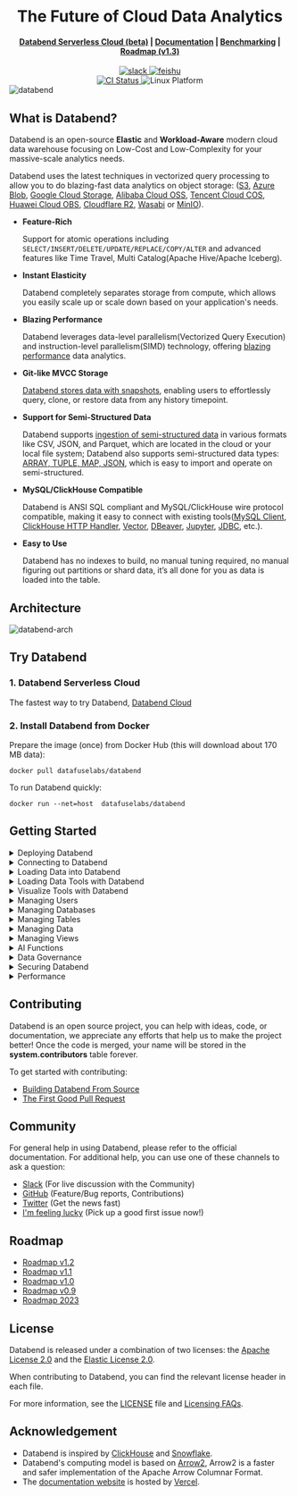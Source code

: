 <h1 align="center">The Future of Cloud Data Analytics</h1>

<div align="center">

<h4 align="center">
  <a href="https://databend.rs/doc/cloud">Databend Serverless Cloud (beta)</a>  |
  <a href="https://databend.rs/doc">Documentation</a>  |
  <a href="https://benchmark.clickhouse.com/">Benchmarking</a>  |
  <a href="https://github.com/datafuselabs/databend/issues/11868">Roadmap (v1.3)</a>

</h4>

<div>
<a href="https://link.databend.rs/join-slack">
<img src="https://img.shields.io/badge/slack-databend-0abd59?logo=slack" alt="slack" />
</a>

<a href="https://link.databend.rs/join-feishu">
<img src="https://img.shields.io/badge/feishu-databend-0abd59" alt="feishu" />
</a>

<br>

<a href="https://github.com/datafuselabs/databend/actions">
<img src="https://img.shields.io/github/actions/workflow/status/datafuselabs/databend/release.yml?branch=main" alt="CI Status" />
</a>

<img src="https://img.shields.io/badge/Platform-Linux%2C%20macOS%2C%20ARM-green.svg?style=flat" alt="Linux Platform" />

</div>
</div>

<img src="https://user-images.githubusercontent.com/172204/219559279-ab7a11a4-9437-4a0a-85e8-cedf9ba0e24b.svg" alt="databend" />

## What is Databend?

Databend is an open-source **Elastic** and **Workload-Aware** modern cloud data warehouse focusing on Low-Cost and Low-Complexity for your massive-scale analytics needs.

Databend uses the latest techniques in vectorized query processing to allow you to do blazing-fast data analytics on object storage:
([S3](https://aws.amazon.com/s3/), [Azure Blob](https://azure.microsoft.com/en-us/services/storage/blobs/), [Google Cloud Storage](https://cloud.google.com/storage/), [Alibaba Cloud OSS](https://www.alibabacloud.com/product/object-storage-service), [Tencent Cloud COS](https://www.tencentcloud.com/products/cos), [Huawei Cloud OBS](https://www.huaweicloud.com/intl/en-us/product/obs.html), [Cloudflare R2](https://www.cloudflare.com/products/r2/), [Wasabi](https://wasabi.com/) or [MinIO](https://min.io)).

- __Feature-Rich__

  Support for atomic operations including `SELECT/INSERT/DELETE/UPDATE/REPLACE/COPY/ALTER` and advanced features like Time Travel, Multi Catalog(Apache Hive/Apache Iceberg).


- __Instant Elasticity__

  Databend completely separates storage from compute, which allows you easily scale up or scale down based on your application's needs.


- __Blazing Performance__

  Databend leverages data-level parallelism(Vectorized Query Execution) and instruction-level parallelism(SIMD) technology, offering [blazing performance](https://benchmark.clickhouse.com/) data analytics.


- __Git-like MVCC Storage__

  [Databend stores data with snapshots](https://databend.rs/doc/sql-commands/ddl/table/optimize-table#what-are-snapshot-segment-and-block), enabling users to effortlessly query, clone, or restore data from any history timepoint.


- __Support for Semi-Structured Data__

  Databend supports [ingestion of semi-structured data](https://databend.rs/doc/load-data/load) in various formats like CSV, JSON, and Parquet, which are located in the cloud or your local file system; Databend also supports semi-structured data types: [ARRAY, TUPLE, MAP, JSON](https://databend.rs/doc/sql-reference/data-types/), which is easy to import and operate on semi-structured.


- __MySQL/ClickHouse Compatible__

  Databend is ANSI SQL compliant and MySQL/ClickHouse wire protocol compatible, making it easy to connect with existing tools([MySQL Client](https://databend.rs/doc/integrations/api/mysql-handler), [ClickHouse HTTP Handler](https://databend.rs/doc/integrations/api/clickhouse-handler), [Vector](https://vector.dev/), [DBeaver](https://dbeaver.com/), [Jupyter](https://databend.rs/doc/integrations/gui-tool/jupyter), [JDBC](https://databend.rs/doc/develop), etc.).


- __Easy to Use__

  Databend has no indexes to build, no manual tuning required, no manual figuring out partitions or shard data, it’s all done for you as data is loaded into the table.


## Architecture

![databend-arch](https://user-images.githubusercontent.com/172204/181448994-2b7c1623-6b20-4398-8917-45acca95ba90.png)


## Try Databend

### 1. Databend Serverless Cloud

The fastest way to try Databend, [Databend Cloud](https://databend.rs/doc/cloud/)

### 2. Install Databend from Docker

Prepare the image (once) from Docker Hub (this will download about 170 MB data):

```shell
docker pull datafuselabs/databend
```

To run Databend quickly:
```shell
docker run --net=host  datafuselabs/databend
```

## Getting Started

<details>
<summary>Deploying Databend</summary>

- [Understanding Deployment Modes](https://databend.rs/doc/deploy/understanding-deployment-modes)
- [Deploying a Standalone Databend](https://databend.rs/doc/deploy/deploying-databend)
- [Expanding a Standalone Databend](https://databend.rs/doc/deploy/expanding-to-a-databend-cluster)
- [Databend Cloud (Beta)](https://databend.rs/doc/cloud)
</details>

<details>
<summary>Connecting to Databend</summary>

- [How to Connect Databend with MySQL Client](https://databend.rs/doc/integrations/api/mysql-handler)
- [How to Connect Databend with ClickHouse HTTP Handler](https://databend.rs/doc/integrations/api/clickhouse-handler)
- [How to Connect Databend with DBeaver SQL IDE](https://databend.rs/doc/integrations/gui-tool/dbeaver)
- [How to Execute Queries in Python](https://databend.rs/doc/develop/python)
- [How to Query Databend in Jupyter Notebooks](https://databend.rs/doc/integrations/gui-tool/jupyter)
- [How to Execute Queries in Golang](https://databend.rs/doc/develop/golang)
- [How to Work with Databend in Node.js](https://databend.rs/doc/develop/nodejs)
</details>

<details>
<summary>Loading Data into Databend</summary>

- [How to Load Data from Local File](https://databend.rs/doc/load-data/load/local)
- [How to Load Data from Bucket](https://databend.rs/doc/load-data/load/s3)
- [How to Load Data from Stage](https://databend.rs/doc/load-data/load/stage)
- [How to Load Data from Remote Files](https://databend.rs/doc/load-data/load/http)
- [Querying Data in Staged Files](https://databend.rs/doc/load-data/transform/querying-stage)
- [Transforming Data During a Load](https://databend.rs/doc/load-data/transform/data-load-transform)
- [How to Unload Data from Databend](https://databend.rs/doc/load-data/unload)
 
</details>

<details>
<summary>Loading Data Tools with Databend</summary>

- [Apache Kafka](https://databend.rs/doc/load-data/load-db/kafka)
- [Airbyte](https://databend.rs/doc/load-data/load-db/airbyte)
- [dbt](https://databend.rs/doc/load-data/load-db/dbt)
- [Debezium](https://databend.rs/doc/load-data/load-db/debezium)
- [Apache Flink CDC](https://databend.rs/doc/load-data/load-db/flink-cdc)
- [DataDog Vector](https://databend.rs/doc/load-data/load-db/vector)
- [Addax](https://databend.rs/doc/load-data/load-db/addax)
- [DataX](https://databend.rs/doc/load-data/load-db/datax)

</details>

<details>
<summary>Visualize Tools with Databend</summary>

- [Metabase](https://databend.rs/doc/integrations/metabase)
- [Tableau](https://databend.rs/doc/integrations/tableau)
- [Grafana](https://databend.rs/doc/integrations/grafana)
- [Jupyter Notebook](https://databend.rs/doc/integrations/jupyter)
- [Deepnote](https://databend.rs/doc/integrations/deepnote)
- [MindsDB](https://databend.rs/doc/integrations/mindsdb)
- [Redash](https://databend.rs/doc/integrations/redash)

</details>



<details>
<summary>Managing Users</summary>

- [How to Create a User](https://databend.rs/doc/sql-commands/ddl/user/user-create-user)
- [How to Grant Privileges to a User](https://databend.rs/doc/sql-commands/ddl/user/grant-privileges)
- [How to Revoke Privileges from a User](https://databend.rs/doc/sql-commands/ddl/user/revoke-privileges)
- [How to Create a Role](https://databend.rs/doc/sql-commands/ddl/user/user-create-role)
- [How to Grant Privileges to a Role](https://databend.rs/doc/sql-commands/ddl/user/grant-privileges)
- [How to Grant Role to a User](https://databend.rs/doc/sql-commands/ddl/user/grant-role)
- [How to Revoke Role from a User](https://databend.rs/doc/sql-commands/ddl/user/revoke-role)
</details>

<details>
<summary>Managing Databases</summary>

- [How to Create a Database](https://databend.rs/doc/sql-commands/ddl/database/ddl-create-database)
- [How to Drop a Database](https://databend.rs/doc/sql-commands/ddl/database/ddl-drop-database)
</details>

<details>
<summary>Managing Tables</summary>

- [How to Create a Table](https://databend.rs/doc/sql-commands/ddl/table/ddl-create-table)
- [How to Drop a Table](https://databend.rs/doc/sql-commands/ddl/table/ddl-drop-table)
- [How to Rename a Table](https://databend.rs/doc/sql-commands/ddl/table/ddl-rename-table)
- [How to Truncate a Table](https://databend.rs/doc/sql-commands/ddl/table/ddl-truncate-table)
- [How to Flash Back a Table](https://databend.rs/doc/sql-commands/ddl/table/flashback-table)
- [How to Add/Drop Table Column](https://databend.rs/doc/sql-commands/ddl/table/alter-table-column)
</details>

<details>
<summary>Managing Data</summary>

- [COPY](https://databend.rs/doc/sql-commands/dml/dml-copy-into-table)
- [INSERT](https://databend.rs/doc/sql-commands/dml/dml-insert)
- [DELETE](https://databend.rs/doc/sql-commands/dml/dml-delete-from)
- [UPDATE](https://databend.rs/doc/sql-commands/dml/dml-update)
- [REPLACE](https://databend.rs/doc/sql-commands/dml/dml-replace)
</details>

<details>
<summary>Managing Views</summary>

- [How to Create a View](https://databend.rs/doc/sql-commands/ddl/view/ddl-create-view)
- [How to Drop a View](https://databend.rs/doc/sql-commands/ddl/view/ddl-drop-view)
- [How to Alter a View](https://databend.rs/doc/sql-commands/ddl/view/ddl-alter-view)
</details>

<details>
<summary>AI Functions</summary>

- [Generating SQL with AI](https://databend.rs/doc/sql-functions/ai-functions/ai-to-sql)
- [Creating Embedding Vectors](https://databend.rs/doc/sql-functions/ai-functions/ai-embedding-vector)
- [Computing Text Similarities](https://databend.rs/doc/sql-functions/ai-functions/ai-cosine-distance)
- [Text Completion with AI](https://databend.rs/doc/sql-functions/ai-functions/ai-text-completion)
</details>

<details>
<summary>Data Governance</summary>

- [How to Create Data Masking Policy](https://databend.rs/doc/sql-commands/ddl/mask-policy/create-mask-policy)
- [How to Drop Data Masking Policy](https://databend.rs/doc/sql-commands/ddl/mask-policy/drop-mask-policy)
 
</details>

<details>
<summary>Securing Databend</summary>

- [How to Create Network Policy](https://databend.rs/doc/sql-commands/ddl/network-policy/ddl-create-policy)
- [How to Drop Network Policy](https://databend.rs/doc/sql-commands/ddl/network-policy/ddl-drop-policy)
- [How to Alter Network Policy](https://databend.rs/doc/sql-commands/ddl/network-policy/ddl-alter-policy)

</details>


<details>
<summary>Performance</summary>

- [How to Benchmark Databend using TPC-H](https://databend.rs/blog/2022/08/08/benchmark-tpc-h)
</details>


## Contributing

Databend is an open source project, you can help with ideas, code, or documentation, we appreciate any efforts that help us to make the project better!
Once the code is merged, your name will be stored in the **system.contributors** table forever.

To get started with contributing:

- [Building Databend From Source](https://databend.rs/doc/contributing/building-from-source)
- [The First Good Pull Request](https://databend.rs/doc/contributing/good-pr)


## Community

For general help in using Databend, please refer to the official documentation. For additional help, you can use one of these channels to ask a question:

- [Slack](https://link.databend.rs/join-slack) (For live discussion with the Community)
- [GitHub](https://github.com/datafuselabs/databend) (Feature/Bug reports, Contributions)
- [Twitter](https://twitter.com/DatabendLabs) (Get the news fast)
- [I'm feeling lucky](https://link.databend.rs/i-m-feeling-lucky) (Pick up a good first issue now!)

## Roadmap

- [Roadmap v1.2](https://github.com/datafuselabs/databend/issues/11073)
- [Roadmap v1.1](https://github.com/datafuselabs/databend/issues/10334)
- [Roadmap v1.0](https://github.com/datafuselabs/databend/issues/9604)
- [Roadmap v0.9](https://github.com/datafuselabs/databend/issues/7052)
- [Roadmap 2023](https://github.com/datafuselabs/databend/issues/9448)

## License

Databend is released under a combination of two licenses: the [Apache License 2.0](licenses/Apache-2.0.txt) and the [Elastic License 2.0](licenses/Elastic.txt). 

When contributing to Databend, you can find the relevant license header in each file.

For more information, see the [LICENSE](LICENSE) file and [Licensing FAQs](https://databend.rs/doc/faq/license-faqs).

## Acknowledgement

- Databend is inspired by [ClickHouse](https://github.com/clickhouse/clickhouse) and [Snowflake](https://docs.snowflake.com/en/user-guide/intro-key-concepts.html#snowflake-architecture).
- Databend's computing model is based on [Arrow2](https://github.com/jorgecarleitao/arrow2), Arrow2 is a faster and safer implementation of the Apache Arrow Columnar Format.
- The [documentation website](https://databend.rs) is hosted by [Vercel](https://vercel.com/?utm_source=databend&utm_campaign=oss).
